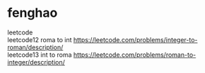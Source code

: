 # fenghao
leetcode  
leetcode12 roma to int https://leetcode.com/problems/integer-to-roman/description/  
leetcode13 int to roma https://leetcode.com/problems/roman-to-integer/description/  
